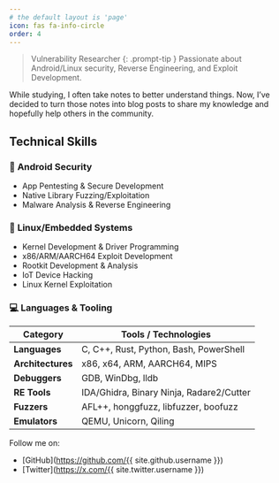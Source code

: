 ```yaml
---
# the default layout is 'page'
icon: fas fa-info-circle
order: 4
---
```


<!-- > Add Markdown syntax content to file `_tabs/about.md`{: .filepath } and it will show up on this page.
{: .prompt-tip } -->

> Vulnerability Researcher
{: .prompt-tip }
Passionate about Android/Linux security, Reverse Engineering, and Exploit Development.  

While studying, I often take notes to better understand things. Now, I’ve decided to turn those notes into blog posts to share my knowledge and hopefully help others in the community.

## Technical Skills  

### 📱 **Android Security**  
- App Pentesting & Secure Development  
- Native Library Fuzzing/Exploitation  
- Malware Analysis & Reverse Engineering  

### 🐧 **Linux/Embedded Systems**  
- Kernel Development & Driver Programming  
- x86/ARM/AARCH64 Exploit Development  
- Rootkit Development & Analysis  
- IoT Device Hacking  
- Linux Kernel Exploitation

### 💻 **Languages & Tooling**  

| Category        | Tools / Technologies                                     |
|-----------------|---------------------------------------------------------|
| **Languages**   | C, C++, Rust, Python, Bash, PowerShell                  |
| **Architectures** | x86, x64, ARM, AARCH64, MIPS                          |
| **Debuggers**   | GDB, WinDbg, lldb                                       |
| **RE Tools**    | IDA/Ghidra, Binary Ninja, Radare2/Cutter                |
| **Fuzzers**     | AFL++, honggfuzz, libfuzzer, boofuzz                    |
| **Emulators**   | QEMU, Unicorn, Qiling                                   |

Follow me on:
- [GitHub](https://github.com/{{ site.github.username }})
- [Twitter](https://x.com/{{ site.twitter.username }})

<script src="https://giscus.app/client.js"
        data-repo="nyxFault/nyxfault.github.io"
        data-repo-id="R_kgDOPGpn2g"
        data-category="General"
        data-category-id="DIC_kwDOPGpn2s4Csf_o"
        data-mapping="pathname"
        data-strict="0"
        data-reactions-enabled="1"
        data-emit-metadata="0"
        data-input-position="bottom"
        data-theme="preferred_color_scheme"
        data-lang="en"
        crossorigin="anonymous"
        async>
</script>